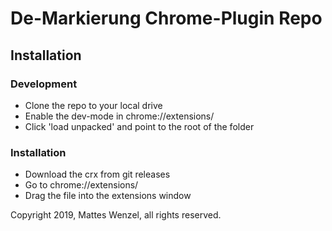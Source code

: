 # De-Markierung Chrome-Plugin Repo

## Installation

### Development
- Clone the repo to your local drive
- Enable the dev-mode in chrome://extensions/
- Click 'load unpacked' and point to the root of the folder

### Installation
- Download the crx from git releases
- Go to chrome://extensions/
- Drag the file into the extensions window


Copyright 2019, Mattes Wenzel, all rights reserved.
